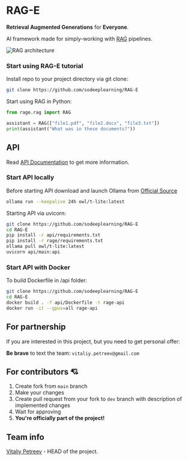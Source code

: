 # RAG-E
**Retrieval Augmented Generations** for **Everyone**.

AI framework made for simply-working with [RAG](https://en.wikipedia.org/wiki/Retrieval-augmented_generation) pipelines.

![RAG architecture](https://blogs.nvidia.com/wp-content/uploads/2023/11/Retrieval-Augmented-Generation-RAG-KV-1.jpg)

### Start using RAG-E tutorial
Install repo to your project directory via git clone:
```bash
git clone https://github.com/sodeeplearning/RAG-E
```
Start using RAG in Python:
```python
from rage.rag import RAG

assistant = RAG(["file1.pdf", "file2.docx", "file3.txt"])
print(assistant("What was in these documents?"))
```


## API
Read [API Documentation](https://github.com/sodeeplearning/RAG-E/blob/main/api/README.md) to get more information.

### Start API locally
Before starting API download and launch Ollama from [Official Source](https://ollama.com/download)
```bash
ollama run --keepalive 24h owl/t-lite:latest
```

Starting API via uvicorn:
```bash
git clone https://github.com/sodeeplearning/RAG-E
cd RAG-E
pip install -r api/requirements.txt
pip install -r rage/requirements.txt
ollama pull owl/t-lite:latest
uvicorn api/main:api
```

### Start API with Docker
To build Dockerfile in /api folder:
```bash
git clone https://github.com/sodeeplearning/RAG-E
cd RAG-E
docker build . -f api/Dockerfile -t rage-api
docker run -it --gpus=all rage-api  
```

## For partnership
If you are interested in this project, but you need to get personal offer:

**Be brave** to text the team: ```vitaliy.petreev@gmail.com```

## For contributors 💘
1) Create fork from ```main``` branch
2) Make your changes
3) Create pull request from your fork to ```dev``` branch with description of implemented changes
4) Wait for approving
5) **You're officially part of the project!**

## Team info
[Vitaliy Petreev](https://github.com/sodeeplearning) - HEAD of the project.

